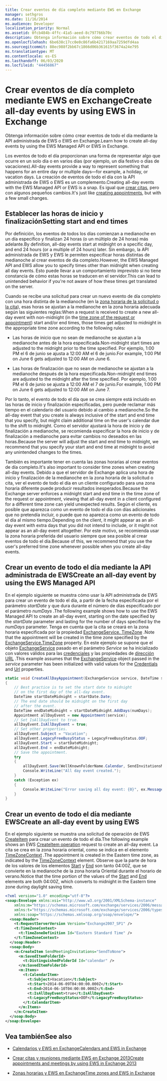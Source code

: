 ```yaml
---
title: Crear eventos de día completo mediante EWS en Exchange
manager: sethgros
ms.date: 11/16/2014
ms.audience: Developer
localization_priority: Normal
ms.assetid: 0fcb484b-4ffc-41a5-aeed-8c797766b70c
description: Obtenga información sobre cómo crear eventos de todo el día mediante la API administrada de EWS o EWS en Exchange.
ms.openlocfilehash: 6be638c17cc0e0c86fa6b4217169aa7259dfd4aa
ms.sourcegitcommit: 88ec988f2bb67c1866d06b361615f3674a24e795
ms.translationtype: MT
ms.contentlocale: es-ES
ms.lasthandoff: 06/03/2020
ms.locfileid: "44456867"
---
```

# <a name="create-all-day-events-by-using-ews-in-exchange"></a><span data-ttu-id="2e62f-103">Crear eventos de día completo mediante EWS en Exchange</span><span class="sxs-lookup"><span data-stu-id="2e62f-103">Create all-day events by using EWS in Exchange</span></span>

<span data-ttu-id="2e62f-104">Obtenga información sobre cómo crear eventos de todo el día mediante la API administrada de EWS o EWS en Exchange.</span><span class="sxs-lookup"><span data-stu-id="2e62f-104">Learn how to create all-day events by using the EWS Managed API or EWS in Exchange.</span></span>
  
<span data-ttu-id="2e62f-105">Los eventos de todo el día proporcionan una forma de representar algo que ocurre en un solo día o en varios días (por ejemplo, un día festivo o días de vacaciones).</span><span class="sxs-lookup"><span data-stu-id="2e62f-105">All-day events provide a way to represent something that happens for an entire day or multiple days—for example, a holiday, or vacation days.</span></span> <span data-ttu-id="2e62f-106">La creación de eventos de todo el día con la API administrada de EWS o EWS es un complemento.</span><span class="sxs-lookup"><span data-stu-id="2e62f-106">Creating all-day events with the EWS Managed API or EWS is a snap.</span></span> <span data-ttu-id="2e62f-107">Es igual que [crear citas](how-to-create-appointments-and-meetings-by-using-ews-in-exchange-2013.md), pero con algunos pequeños cambios.</span><span class="sxs-lookup"><span data-stu-id="2e62f-107">It's just like [creating appointments](how-to-create-appointments-and-meetings-by-using-ews-in-exchange-2013.md), but with a few small changes.</span></span>
  
## <a name="setting-start-and-end-times"></a><span data-ttu-id="2e62f-108">Establecer las horas de inicio y finalización</span><span class="sxs-lookup"><span data-stu-id="2e62f-108">Setting start and end times</span></span>

<span data-ttu-id="2e62f-109">Por definición, los eventos de todos los días comienzan a medianoche en un día específico y finalizan 24 horas (o un múltiplo de 24 horas) más adelante.</span><span class="sxs-lookup"><span data-stu-id="2e62f-109">By definition, all-day events start at midnight on a specific day, and end 24 hours (or a multiple of 24 hours) later.</span></span> <span data-ttu-id="2e62f-110">Sin embargo, la API administrada de EWS y EWS le permiten especificar horas distintas de medianoche al crear eventos de día completo.</span><span class="sxs-lookup"><span data-stu-id="2e62f-110">However, the EWS Managed API and EWS allow you to specify times other than midnight when creating all day events.</span></span> <span data-ttu-id="2e62f-111">Esto puede llevar a un comportamiento imprevisto si no tiene constancia de cómo estas horas se traducen en el servidor.</span><span class="sxs-lookup"><span data-stu-id="2e62f-111">This can lead to unintended behavior if you're not aware of how these times get translated on the server.</span></span>
  
<span data-ttu-id="2e62f-112">Cuando se recibe una solicitud para crear un nuevo evento de día completo con una hora distinta de la medianoche (en la [zona horaria de la solicitud o la cita](time-zones-and-ews-in-exchange.md)), esas horas se ajustan a la medianoche en la zona horaria adecuada según las siguientes reglas:</span><span class="sxs-lookup"><span data-stu-id="2e62f-112">When a request is received to create a new all-day event with non-midnight (in the [time zone of the request or appointment](time-zones-and-ews-in-exchange.md)) start and/or end times, those times get adjusted to midnight in the appropriate time zone according to the following rules:</span></span>
  
- <span data-ttu-id="2e62f-113">Las horas de inicio que no sean de medianoche se ajustan a la medianoche antes de la hora especificada.</span><span class="sxs-lookup"><span data-stu-id="2e62f-113">Non-midnight start times are adjusted to the midnight prior to the time specified.</span></span> <span data-ttu-id="2e62f-114">Por ejemplo, 1:00 PM el 6 de junio se ajusta a 12:00 AM el 6 de junio.</span><span class="sxs-lookup"><span data-stu-id="2e62f-114">For example, 1:00 PM on June 6 gets adjusted to 12:00 AM on June 6.</span></span>
    
- <span data-ttu-id="2e62f-115">Las horas de finalización que no sean de medianoche se ajustan a la medianoche después de la hora especificada.</span><span class="sxs-lookup"><span data-stu-id="2e62f-115">Non-midnight end times are adjusted to the midnight after the time specified.</span></span> <span data-ttu-id="2e62f-116">Por ejemplo, 1:00 PM el 6 de junio se ajusta a 12:00 AM el 7 de junio.</span><span class="sxs-lookup"><span data-stu-id="2e62f-116">For example, 1:00 PM on June 6 gets adjusted to 12:00 AM on June 7.</span></span>
    
<span data-ttu-id="2e62f-117">Por lo tanto, el evento de todo el día que se crea siempre está incluido en las horas de inicio y finalización especificadas, pero puede reclamar más tiempo en el calendario del usuario debido al cambio a medianoche.</span><span class="sxs-lookup"><span data-stu-id="2e62f-117">So the all-day event that you create is always inclusive of the start and end time that you specify, but might claim additional time on the user's calendar due to the shift to midnight.</span></span> <span data-ttu-id="2e62f-118">Como el servidor ajustará la hora de inicio y de finalización a medianoche, se recomienda especificar la hora de inicio y de finalización a medianoche para evitar cambios no deseados en las horas.</span><span class="sxs-lookup"><span data-stu-id="2e62f-118">Because the server will adjust the start and end time to midnight, we recommend that you specify your start and end time at midnight to avoid any unintended changes to the times.</span></span>
  
<span data-ttu-id="2e62f-119">También es importante tener en cuenta las zonas horarias al crear eventos de día completo.</span><span class="sxs-lookup"><span data-stu-id="2e62f-119">It's also important to consider time zones when creating all-day events.</span></span> <span data-ttu-id="2e62f-120">Debido a que el servidor de Exchange aplica una hora de inicio y finalización de la medianoche en la zona horaria de la solicitud o cita, ver el evento de todo el día en un cliente configurado para una zona horaria diferente puede producir resultados inesperados.</span><span class="sxs-lookup"><span data-stu-id="2e62f-120">Because the Exchange server enforces a midnight start and end time in the time zone of the request or appointment, viewing that all-day event in a client configured for a different time zone can yield unexpected results.</span></span> <span data-ttu-id="2e62f-121">Según el cliente, es posible que aparezca como un evento de todo el día con días adicionales que no pretendía incluir, o puede que no aparezca como un evento de todo el día al mismo tiempo.</span><span class="sxs-lookup"><span data-stu-id="2e62f-121">Depending on the client, it might appear as an all-day event with extra days that you did not intend to include, or it might not appear as an all-day event altogether.</span></span> <span data-ttu-id="2e62f-122">Por este motivo, se recomienda usar la zona horaria preferida del usuario siempre que sea posible al crear eventos de todo el día.</span><span class="sxs-lookup"><span data-stu-id="2e62f-122">Because of this, we recommend that you use the user's preferred time zone whenever possible when you create all-day events.</span></span>
  
## <a name="create-an-all-day-event-by-using-the-ews-managed-api"></a><span data-ttu-id="2e62f-123">Crear un evento de todo el día mediante la API administrada de EWS</span><span class="sxs-lookup"><span data-stu-id="2e62f-123">Create an all-day event by using the EWS Managed API</span></span>

<span data-ttu-id="2e62f-124">En el ejemplo siguiente se muestra cómo usar la API administrada de EWS para crear un evento de todo el día, a partir de la fecha especificada por el parámetro _startDate_ y que dura durante el número de días especificado por el parámetro _numDays_ .</span><span class="sxs-lookup"><span data-stu-id="2e62f-124">The following example shows how to use the EWS Managed API to create an all-day event, starting on the date specified by the  _startDate_ parameter and lasting for the number of days specified by the  _numDays_ parameter.</span></span> <span data-ttu-id="2e62f-125">Tenga en cuenta que la cita se creará en la zona horaria especificada por la propiedad [ExchangeService. TimeZone](https://msdn.microsoft.com/library/microsoft.exchange.webservices.data.exchangeservice.timezone%28v=exchg.80%29.aspx) .</span><span class="sxs-lookup"><span data-stu-id="2e62f-125">Note that the appointment will be created in the time zone specified by the [ExchangeService.TimeZone](https://msdn.microsoft.com/library/microsoft.exchange.webservices.data.exchangeservice.timezone%28v=exchg.80%29.aspx) property.</span></span> <span data-ttu-id="2e62f-126">En este ejemplo se supone que el objeto [ExchangeService](https://msdn.microsoft.com/library/microsoft.exchange.webservices.data.exchangeservice%28v=exchg.80%29.aspx) pasado en el parámetro _Service_ se ha inicializado con valores válidos para las [credenciales](https://msdn.microsoft.com/library/microsoft.exchange.webservices.data.exchangeservicebase.credentials%28v=exchg.80%29.aspx) y las propiedades de [dirección URL](https://msdn.microsoft.com/library/microsoft.exchange.webservices.data.exchangeservice.url%28v=exchg.80%29.aspx) .</span><span class="sxs-lookup"><span data-stu-id="2e62f-126">This example assumes that the [ExchangeService](https://msdn.microsoft.com/library/microsoft.exchange.webservices.data.exchangeservice%28v=exchg.80%29.aspx) object passed in the  _service_ parameter has been initialized with valid values for the [Credentials](https://msdn.microsoft.com/library/microsoft.exchange.webservices.data.exchangeservicebase.credentials%28v=exchg.80%29.aspx) and [Url](https://msdn.microsoft.com/library/microsoft.exchange.webservices.data.exchangeservice.url%28v=exchg.80%29.aspx) properties.</span></span> 
  
```cs
static void CreateAllDayAppointment(ExchangeService service, DateTime startDate, int numDays)
{
    // Best practice is to set the start date to midnight
    // on the first day of the all-day event.
    DateTime startDateMidnight = startDate.Date;
    // The end date should be midnight on the first day
    // after the event.
    DateTime endDateMidnight = startDateMidnight.AddDays(numDays);
    Appointment allDayEvent = new Appointment(service);
    // Set IsAllDayEvent to true.
    allDayEvent.IsAllDayEvent = true;
    // Set other properties.
    allDayEvent.Subject = "Vacation";
    allDayEvent.LegacyFreeBusyStatus = LegacyFreeBusyStatus.OOF;
    allDayEvent.Start = startDateMidnight;
    allDayEvent.End = endDateMidnight;
    // Save the appointment.
    try
    {
        allDayEvent.Save(WellKnownFolderName.Calendar, SendInvitationsMode.SendToNone);
        Console.WriteLine("All day event created.");
    }
    catch (Exception ex)
    {
        Console.WriteLine("Error saving all day event: {0}", ex.Message);
    }
}
```

## <a name="create-an-all-day-event-by-using-ews"></a><span data-ttu-id="2e62f-127">Crear un evento de todo el día mediante EWS</span><span class="sxs-lookup"><span data-stu-id="2e62f-127">Create an all-day event by using EWS</span></span>

<span data-ttu-id="2e62f-128">En el ejemplo siguiente se muestra una solicitud de operación de EWS [CreateItem](https://msdn.microsoft.com/library/78a52120-f1d0-4ed7-8748-436e554f75b6%28Office.15%29.aspx) para crear un evento de todo el día.</span><span class="sxs-lookup"><span data-stu-id="2e62f-128">The following example shows an EWS [CreateItem operation](https://msdn.microsoft.com/library/78a52120-f1d0-4ed7-8748-436e554f75b6%28Office.15%29.aspx) request to create an all-day event.</span></span> <span data-ttu-id="2e62f-129">La cita se crea en la zona horaria oriental, como se indica en el elemento [TimeZoneContext](https://msdn.microsoft.com/library/573c462b-aa1d-4ba0-8852-e3f48b26873b%28Office.15%29.aspx) .</span><span class="sxs-lookup"><span data-stu-id="2e62f-129">The appointment is created in the Eastern time zone, as indicated by the [TimeZoneContext](https://msdn.microsoft.com/library/573c462b-aa1d-4ba0-8852-e3f48b26873b%28Office.15%29.aspx) element.</span></span> <span data-ttu-id="2e62f-130">Observe que la parte de hora de los valores de los elementos [Start](https://msdn.microsoft.com/library/7cfe9979-c893-4f9b-b3a1-8f9e17515a4b%28Office.15%29.aspx) y [End](https://msdn.microsoft.com/library/72329821-32ff-495d-b6e5-fdc011003c2e%28Office.15%29.aspx) son tanto 04:00Z, que se convierte en la medianoche de la zona horaria Oriental durante el horario de verano.</span><span class="sxs-lookup"><span data-stu-id="2e62f-130">Notice that the time portion of the values of the [Start](https://msdn.microsoft.com/library/7cfe9979-c893-4f9b-b3a1-8f9e17515a4b%28Office.15%29.aspx) and [End](https://msdn.microsoft.com/library/72329821-32ff-495d-b6e5-fdc011003c2e%28Office.15%29.aspx) elements are both 04:00Z, which converts to midnight in the Eastern time zone during daylight saving time.</span></span> 
  
```XML
<?xml version="1.0" encoding="utf-8"?>
<soap:Envelope xmlns:xsi="http://www.w3.org/2001/XMLSchema-instance" 
    xmlns:m="https://schemas.microsoft.com/exchange/services/2006/messages" 
    xmlns:t="https://schemas.microsoft.com/exchange/services/2006/types" 
    xmlns:soap="https://schemas.xmlsoap.org/soap/envelope/">
  <soap:Header>
    <t:RequestServerVersion Version="Exchange2007_SP1" />
    <t:TimeZoneContext>
      <t:TimeZoneDefinition Id="Eastern Standard Time" />
    </t:TimeZoneContext>
  </soap:Header>
  <soap:Body>
    <m:CreateItem SendMeetingInvitations="SendToNone">
      <m:SavedItemFolderId>
        <t:DistinguishedFolderId Id="calendar" />
      </m:SavedItemFolderId>
      <m:Items>
        <t:CalendarItem>
          <t:Subject>Vacation</t:Subject>
          <t:Start>2014-06-09T04:00:00.000Z</t:Start>
          <t:End>2014-06-10T04:00:00.000Z</t:End>
          <t:IsAllDayEvent>true</t:IsAllDayEvent>
          <t:LegacyFreeBusyStatus>OOF</t:LegacyFreeBusyStatus>
        </t:CalendarItem>
      </m:Items>
    </m:CreateItem>
  </soap:Body>
</soap:Envelope>
```

## <a name="see-also"></a><span data-ttu-id="2e62f-131">Vea también</span><span class="sxs-lookup"><span data-stu-id="2e62f-131">See also</span></span>


- [<span data-ttu-id="2e62f-132">Calendarios y EWS en Exchange</span><span class="sxs-lookup"><span data-stu-id="2e62f-132">Calendars and EWS in Exchange</span></span>](calendars-and-ews-in-exchange.md)
    
- [<span data-ttu-id="2e62f-133">Crear citas y reuniones mediante EWS en Exchange 2013</span><span class="sxs-lookup"><span data-stu-id="2e62f-133">Create appointments and meetings by using EWS in Exchange 2013</span></span>](how-to-create-appointments-and-meetings-by-using-ews-in-exchange-2013.md)
    
- [<span data-ttu-id="2e62f-134">Zonas horarias y EWS en Exchange</span><span class="sxs-lookup"><span data-stu-id="2e62f-134">Time zones and EWS in Exchange</span></span>](time-zones-and-ews-in-exchange.md)
    

